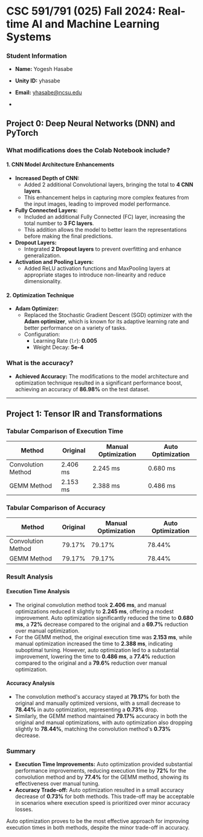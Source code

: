 # CSC 591/791 (025) Fall 2024: Real-time AI and Machine Learning Systems

### Student Information
- **Name:** Yogesh Hasabe
- **Unity ID:** yhasabe
- **Email:** yhasabe@ncsu.edu

- 

## Project 0: Deep Neural Networks (DNN) and PyTorch

### What modifications does the Colab Notebook include? 

#### 1. **CNN Model Architecture Enhancements**
   - **Increased Depth of CNN:** 
     - Added 2 additional Convolutional layers, bringing the total to **4 CNN layers**.
     - This enhancement helps in capturing more complex features from the input images, leading to improved model performance.
   - **Fully Connected Layers:**
     - Included an additional Fully Connected (FC) layer, increasing the total number to **3 FC layers**.
     - This addition allows the model to better learn the representations before making the final predictions.
   - **Dropout Layers:**
     - Integrated **2 Dropout layers** to prevent overfitting and enhance generalization.
   - **Activation and Pooling Layers:**
     - Added ReLU activation functions and MaxPooling layers at appropriate stages to introduce non-linearity and reduce dimensionality.

#### 2. **Optimization Technique**
   - **Adam Optimizer:**
     - Replaced the Stochastic Gradient Descent (SGD) optimizer with the **Adam optimizer**, which is known for its adaptive learning rate and better performance on a variety of tasks.
     - Configuration:
       - Learning Rate (`lr`): **0.005**
       - Weight Decay: **5e-4**


### What is the accuracy? 

- **Achieved Accuracy:** The modifications to the model architecture and optimization technique resulted in a significant performance boost, achieving an accuracy of **86.98%** on the test dataset.


------------------------------------------------------------------------------------------------------------------------------------------------------------------------------------------------------


## Project 1: Tensor IR and Transformations

### Tabular Comparison of Execution Time
| Method            | Original | Manual Optimization | Auto Optimization |
|-------------------|----------|---------------------|-------------------|
| Convolution Method| 2.406 ms | 2.245 ms            | 0.680 ms          |
| GEMM Method       | 2.153 ms | 2.388 ms            | 0.486 ms          |

### Tabular Comparison of Accuracy
| Method            | Original | Manual Optimization | Auto Optimization |
|-------------------|----------|---------------------|-------------------|
| Convolution Method| 79.17%   | 79.17%              | 78.44%            |
| GEMM Method       | 79.17%   | 79.17%              | 78.44%            |

### Result Analysis

#### Execution Time Analysis
- The original convolution method took **2.406 ms**, and manual optimizations reduced it slightly to **2.245 ms**, offering a modest improvement. Auto optimization significantly reduced the time to **0.680 ms**, a **72%** decrease compared to the original and a **69.7%** reduction over manual optimization.
- For the GEMM method, the original execution time was **2.153 ms**, while manual optimization increased the time to **2.388 ms**, indicating suboptimal tuning. However, auto optimization led to a substantial improvement, lowering the time to **0.486 ms**, a **77.4%** reduction compared to the original and a **79.6%** reduction over manual optimization.

#### Accuracy Analysis
- The convolution method's accuracy stayed at **79.17%** for both the original and manually optimized versions, with a small decrease to **78.44%** in auto optimization, representing a **0.73%** drop.
- Similarly, the GEMM method maintained **79.17%** accuracy in both the original and manual optimizations, with auto optimization also dropping slightly to **78.44%**, matching the convolution method's **0.73%** decrease.

### Summary
- **Execution Time Improvements:** Auto optimization provided substantial performance improvements, reducing execution time by **72%** for the convolution method and by **77.4%** for the GEMM method, showing its effectiveness over manual tuning.
- **Accuracy Trade-off:** Auto optimization resulted in a small accuracy decrease of **0.73%** for both methods. This trade-off may be acceptable in scenarios where execution speed is prioritized over minor accuracy losses.

Auto optimization proves to be the most effective approach for improving execution times in both methods, despite the minor trade-off in accuracy.
